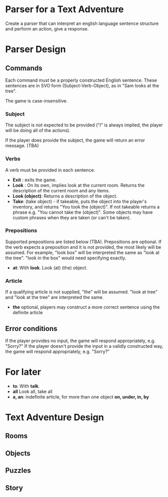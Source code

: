 # Parser for a Text Adventure

Create a parser that can interpret an english language sentence structure and perform an action, give a response.

# Parser Design

## Commands

Each command must be a properly constructed English sentence. These sentences are in SVO form (Subject-Verb-Object), as in "Sam looks at the tree".

The game is case-insensitive.

### Subject
The subject is not expected to be provided ("I" is always implied, the player will be doing all of the actions).

If the player does provide the subject, the game will return an error message. (TBA)

### Verbs
A verb must be provided in each sentence.

* **Exit** : exits the game.
* **Look** : On its own, implies look at the current room. Returns the description of the current room and any items.
* **Look (object)**: Returns a description of the object.
* **Take**: (take object) - if takeable, puts the object into the player's inventory, and returns "You took the (object)". If not takeable returns a phrase e.g. "You cannot take the (object)". Some objects may have custom phrases when they are taken (or can't be taken).

### Prepositions
Supported prepositions are listed below (TBA).
Prepositions are optional. If the verb expects a preposition and it is not provided, the most likely will be assumed.
For example, "look box" will be interpreted the same as "look at the tree". "look in the box" would need specifying exactly.

* **at**: With **look**. Look (at) (the) object.

### Article
If a qualifying article is not supplied, "the" will be assumed. "look at tree" and "look at the tree" are interpreted the same.

* **the** optional, players may construct a more correct sentence using the definite article

## Error conditions
If the player provides no input, the game will respond appropriately, e.g. "Sorry?"
If the player doesn't provide the input in a validly constructed way, the game will respond appropriately, e.g. "Sorry?"

# For later
* **to**: With **talk**.
* **all** Look all, take all
* **a, an**: indefinite article, for more than one object
**on, under, in, by**

# Text Adventure Design

## Rooms

## Objects

## Puzzles

## Story